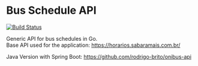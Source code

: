 # Bus Schedule API

[![Build Status](https://travis-ci.org/rodrigo-brito/bus-api-go.svg?branch=master)](https://travis-ci.org/rodrigo-brito/bus-api-go)

Generic API for bus schedules in Go.<br>
Base API used for the application: https://horarios.sabaramais.com.br/

Java Version with Spring Boot: https://github.com/rodrigo-brito/onibus-api
